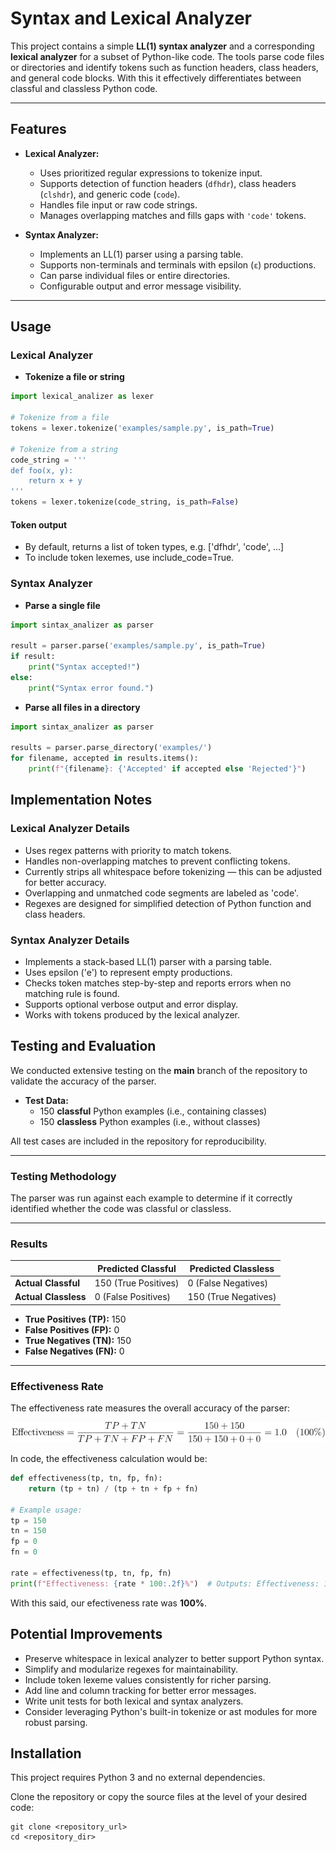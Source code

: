 # Syntax and Lexical Analyzer

This project contains a simple **LL(1) syntax analyzer** and a corresponding **lexical analyzer** for a subset of Python-like code. The tools parse code files or directories and identify tokens such as function headers, class headers, and general code blocks. With this it effectively differentiates between classful and classless Python code.

---

## Features

- **Lexical Analyzer:**
  - Uses prioritized regular expressions to tokenize input.
  - Supports detection of function headers (`dfhdr`), class headers (`clshdr`), and generic code (`code`).
  - Handles file input or raw code strings.
  - Manages overlapping matches and fills gaps with `'code'` tokens.
  
- **Syntax Analyzer:**
  - Implements an LL(1) parser using a parsing table.
  - Supports non-terminals and terminals with epsilon (`ε`) productions.
  - Can parse individual files or entire directories.
  - Configurable output and error message visibility.
  
---

## Usage

### Lexical Analyzer

- **Tokenize a file or string**

```python
import lexical_analizer as lexer

# Tokenize from a file
tokens = lexer.tokenize('examples/sample.py', is_path=True)

# Tokenize from a string
code_string = '''
def foo(x, y):
    return x + y
'''
tokens = lexer.tokenize(code_string, is_path=False)
```

#### Token output

- By default, returns a list of token types, e.g. ['dfhdr', 'code', ...]
- To include token lexemes, use include_code=True.

### Syntax Analyzer

- **Parse a single file**

```python
import sintax_analizer as parser

result = parser.parse('examples/sample.py', is_path=True)
if result:
    print("Syntax accepted!")
else:
    print("Syntax error found.")
```

- **Parse all files in a directory**

```python
import sintax_analizer as parser

results = parser.parse_directory('examples/')
for filename, accepted in results.items():
    print(f"{filename}: {'Accepted' if accepted else 'Rejected'}")
```

## Implementation Notes

### Lexical Analyzer Details

- Uses regex patterns with priority to match tokens.
- Handles non-overlapping matches to prevent conflicting tokens.
- Currently strips all whitespace before tokenizing — this can be adjusted for better accuracy.
- Overlapping and unmatched code segments are labeled as 'code'.
- Regexes are designed for simplified detection of Python function and class headers.

### Syntax Analyzer Details

- Implements a stack-based LL(1) parser with a parsing table.
- Uses epsilon ('e') to represent empty productions.
- Checks token matches step-by-step and reports errors when no matching rule is found.
- Supports optional verbose output and error display.
- Works with tokens produced by the lexical analyzer.

## Testing and Evaluation

We conducted extensive testing on the **main** branch of the repository to validate the accuracy of the parser.

- **Test Data:**
  - 150 **classful** Python examples (i.e., containing classes)
  - 150 **classless** Python examples (i.e., without classes)
  
All test cases are included in the repository for reproducibility.

---

### Testing Methodology

The parser was run against each example to determine if it correctly identified whether the code was classful or classless.

---

### Results

|                     | Predicted Classful | Predicted Classless |
|---------------------|--------------------|---------------------|
| **Actual Classful**   | 150 (True Positives)  | 0 (False Negatives)   |
| **Actual Classless** | 0 (False Positives)   | 150 (True Negatives)  |

- **True Positives (TP):** 150  
- **False Positives (FP):** 0  
- **True Negatives (TN):** 150  
- **False Negatives (FN):** 0  

---

### Effectiveness Rate

The effectiveness rate measures the overall accuracy of the parser:

![Effectiveness Formula](docs/images/effectiveness_formula.jpg)

In code, the effectiveness calculation would be:

```python
def effectiveness(tp, tn, fp, fn):
    return (tp + tn) / (tp + tn + fp + fn)

# Example usage:
tp = 150
tn = 150
fp = 0
fn = 0

rate = effectiveness(tp, tn, fp, fn)
print(f"Effectiveness: {rate * 100:.2f}%")  # Outputs: Effectiveness: 100.00%
```

With this said, our efectiveness rate was **100%**.

## Potential Improvements

- Preserve whitespace in lexical analyzer to better support Python syntax.
- Simplify and modularize regexes for maintainability.
- Include token lexeme values consistently for richer parsing.
- Add line and column tracking for better error messages.
- Write unit tests for both lexical and syntax analyzers.
- Consider leveraging Python's built-in tokenize or ast modules for more robust parsing.

## Installation

This project requires Python 3 and no external dependencies.

Clone the repository or copy the source files at the level of your desired code:
```
git clone <repository_url>
cd <repository_dir>
```
